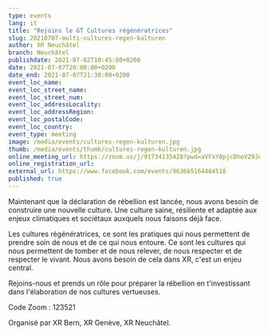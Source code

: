 ```yaml
---
type: events
lang: it
title: "Rejoins le GT Cultures régénératrices"
slug: 20210707-multi-cultures-regen-kulturen
author: XR Neuchâtel
branch: Neuchâtel
publishdate: 2021-07-02T10:45:00+0200
date: 2021-07-07T20:00:00+0200
date_end: 2021-07-07T21:30:00+0200
event_loc_name: 
event_loc_street_name: 
event_loc_street_num: 
event_loc_addressLocality: 
event_loc_addressRegion: 
event_loc_postalCode: 
event_loc_country: 
event_type: meeting
image: /media/events/cultures-regen-kulturen.jpg
thumb: /media/events/thumb/cultures-regen-kulturen.jpg
online_meeting_url: https://zoom.us/j/91734135428?pwd=aVFxY0pjcDhoV29JeGdTOHErYjN3dz09
online_registration_url: 
external_url: https://www.facebook.com/events/963665164464518
published: true
---
```

Maintenant que la déclaration de rébellion est lancée, nous avons besoin de construire une nouvelle culture. Une culture saine, résiliente et adaptée aux enjeux climatiques et sociétaux auxquels nous faisons déjà face.

Les cultures régénératrices, ce sont les pratiques qui nous permettent de prendre soin de nous et de ce qui nous entoure. Ce sont les cultures qui nous permettent de tomber et de nous relever, de nous respecter et de respecter le vivant. Nous avons besoin de cela dans XR, c'est un enjeu central.

Rejoins-nous et prends un rôle pour préparer la rébellion en t'investissant dans l'élaboration de nos cultures vertueuses.

Code Zoom : 123521

Organisé par XR Bern, XR Genève, XR Neuchâtel.
